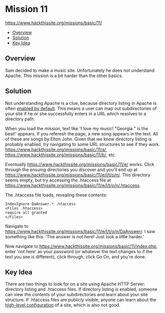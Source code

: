 # Mission 11
https://www.hackthissite.org/missions/basic/11/

- [Overview](#overview)
- [Solution](#solution)
- [Key Idea](#key-idea)

## Overview
Sam decided to make a music site. Unfortunately he does not understand Apache. This mission is a bit harder than the other basics.  

## Solution
Not understanding Apache is a clue, because directory listing in Apache is often [enabled by default](https://www.techrepublic.com/article/how-to-make-apache-more-secure-by-hiding-directory-folders/). This means a user can map out subdirectories of your site if he or she successfully enters in a URL which resolves to a directory path.  

When you load the mission, text like 'I love my music! "Georgia " is the best!' appears. If you referesh the page, a new song appears in the text. All of these are songs by Elton John. Given that we know directory listing is probably enabled, try navigating to some URL structures to see if they work. https://www.hackthissite.org/missions/basic/11/a/, https://www.hackthissite.org/missions/basic/11/b/, etc.  

Eventually https://www.hackthissite.org/missions/basic/11/e/ works. Click through the ensuing directories you discover and you'll end up at https://www.hackthissite.org/missions/basic/11/e/l/t/o/n/. This directory seems empty, but try accessing the .htaccess file at https://www.hackthissite.org/missions/basic/11/e/l/t/o/n/.htaccess.  

The .htaccess file loads, revealing these contents:  
```
IndexIgnore DaAnswer.* .htaccess
<Files .htaccess>
require all granted
</Files>
```

Navigate to https://www.hackthissite.org/missions/basic/11/e/l/t/o/n/DaAnswer/. I saw something like this: 'The answer is not here! Just look a little harder.'  

Now navigate to https://www.hackthissite.org/missions/basic/11/index.php, enter 'not here' as your password (or whatever the text changes to if the text you see is different), click through, click Go On, and you're done.  

## Key Idea
There are two things to look for on a site using Apache HTTP Server: directory listing and .htaccess files. If directory listing is enabled, someone can view the contents of your subdirectories and learn about your site structure. If .htaccess files are publicly visible, anyone can learn about the [high-level configuration](https://ithemes.com/what-is-the-htaccess-file/) of a site, which is also not good.